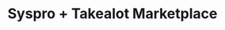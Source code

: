 ---
title: "Syspro + Takealot Marketplace"
seoTitle: "Syspro Takealot Integration"
seoDescription: "Integrate Syspro and Takealot, and you'll be able to streamline your workflow, simplify the ordering process and save time - and money. Find out more about how a Syspro Takealot Integration can help your business."
lead: "Let Stock2Shop send product inventory updates from SYSPRO to the Takealot Marketplace. And if you are doing exclusively lead time orders, you can automate the raising of Takealot orders directly into your ERP. Here’s how we can help you streamline your workflow."
type: "source-marketplace"
source: "syspro"
channel: "takealot"
image: "/images/sap-shopify.png"
imageAlt: takealot logo
tags: []
aliases:
    - /integrations/takealot-marketplace-syspro-integration/
---